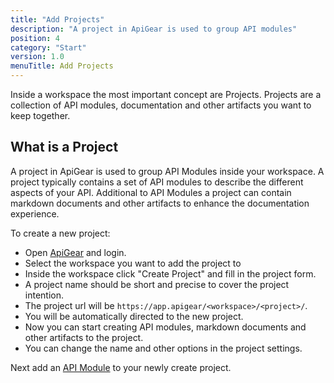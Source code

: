 ```yaml
---
title: "Add Projects"
description: "A project in ApiGear is used to group API modules"
position: 4
category: "Start"
version: 1.0
menuTitle: Add Projects
---
```


Inside a workspace the most important concept are Projects. Projects are a collection of API modules, documentation and other artifacts you want to keep together.

## What is a Project

A project in ApiGear is used to group API Modules inside your workspace. A project typically contains a set of API modules to describe the different aspects of your  API. Additional to API Modules a project can contain markdown documents and other artifacts to enhance the documentation experience.

To create a new project:

- Open [ApiGear](https://app.apigear.io) and login.
- Select the workspace you want to add the project to
- Inside the workspace click "Create Project" and fill in the project form. 
- A project name should be short and precise to cover the project intention.
- The project url will be `https://app.apigear/<workspace>/<project>/`.
- You will be automatically directed to the new project.
- Now you can start creating API modules, markdown documents and other artifacts to the project.
- You can change the name and other options in the project settings.

Next add an [API Module](modules) to your newly create project.
